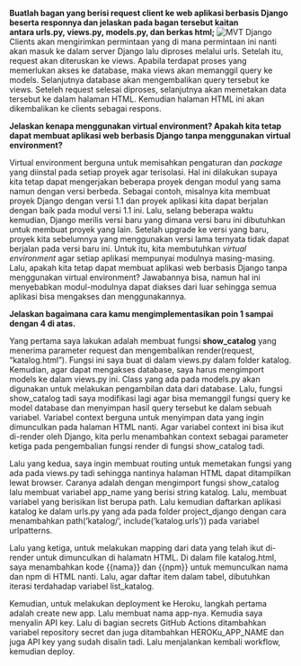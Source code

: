 **Buatlah bagan yang berisi request client ke web aplikasi berbasis Django beserta responnya dan jelaskan pada bagan tersebut kaitan antara urls.py, views.py, models.py, dan berkas html;**
![MVT Django](https://user-images.githubusercontent.com/112320001/190059645-79fab374-17f1-4edc-8d85-d791635edcc6.png)
Clients akan mengirimkan permintaan yang di mana permintaan ini nanti akan masuk ke dalam server Django lalu diproses melalui urls. Setelah itu, request akan diteruskan ke views. Apabila terdapat proses yang memerlukan akses ke database, maka views akan memanggil query ke models. Selanjutnya database akan mengembalikan query tersebut ke views. Seteleh request selesai diproses, selanjutnya akan memetakan data tersebut ke dalam halaman HTML. Kemudian halaman HTML ini akan dikembalikan ke clients sebagai respons. 




**Jelaskan kenapa menggunakan virtual environment? Apakah kita tetap dapat membuat aplikasi web berbasis Django tanpa menggunakan virtual environment?** 

Virtual environment berguna untuk memisahkan pengaturan dan *package* yang diinstal pada setiap proyek agar terisolasi. Hal ini dilakukan supaya kita tetap dapat mengerjakan beberapa proyek dengan modul yang sama namun dengan versi berbeda. Sebagai contoh, misalnya kita membuat proyek Django dengan versi 1.1 dan proyek aplikasi kita dapat berjalan dengan baik pada modul versi 1.1 ini. Lalu, selang beberapa waktu kemudian, Django merilis versi baru yang dimana versi baru ini dibutuhkan untuk membuat proyek yang lain. Setelah upgrade ke versi yang baru, proyek kita sebelumnya yang menggunakan versi lama ternyata tidak dapat berjalan pada versi baru ini. Untuk itu, kita membutuhkan *virtual environment* agar setiap aplikasi mempunyai modulnya masing-masing.
Lalu, apakah kita tetap dapat membuat aplikasi web berbasis Django tanpa menggunakan virtual environment? Jawabannya bisa, namun hal ini menyebabkan modul-modulnya dapat diakses dari luar sehingga semua aplikasi bisa mengakses dan menggunakannya.




**Jelaskan bagaimana cara kamu mengimplementasikan poin 1 sampai dengan 4 di atas.**

Yang pertama saya lakukan adalah membuat fungsi **show_catalog** yang menerima parameter request dan mengembalikan render(request, “katalog.html”). Fungsi ini saya buat di dalam views.py dalam folder katalog. Kemudian, agar dapat mengakses database, saya harus mengimport models ke dalam views.py ini. Class yang ada pada models.py akan digunakan untuk melakukan pengambilan data dari database. Lalu, fungsi show_catalog tadi saya modifikasi lagi agar bisa memanggil fungsi query ke model database dan menyimpan hasil query tersebut ke dalam sebuah variabel. Variabel context berguna untuk menyimpan data yang ingin dimunculkan pada halaman HTML nanti. Agar variabel context ini bisa ikut di-render oleh Django, kita perlu menambahkan context sebagai parameter ketiga pada pengembalian fungsi render di fungsi show_catalog tadi.

Lalu yang kedua, saya ingin membuat routing untuk memetakan fungsi yang ada pada views.py tadi sehingga nantinya halaman HTML dapat ditampilkan lewat browser. Caranya adalah dengan mengimport fungsi show_catalog lalu membuat variabel app_name yang berisi string katalog. Lalu, membuat variabel yang berisikan list berupa path. Lalu kemudian daftarkan aplikasi katalog ke dalam urls.py yang ada pada folder project_django dengan cara menambahkan path(’katalog/’, include(’katalog.urls’)) pada variabel urlpatterns.

Lalu yang ketiga, untuk melakukan mapping dari data yang telah ikut di-render untuk dimunculkan di halamatn HTML. Di dalam file katalog.html, saya menambahkan kode {{nama}} dan {{npm}} untuk memunculkan nama dan npm di HTML nanti. Lalu, agar daftar item dalam tabel, dibutuhkan iterasi terdahadap variabel list_katalog.

Kemudian, untuk melakukan deployment ke Heroku, langkah pertama adalah create new app.  Lalu membuat nama app-nya. Kemudia saya menyalin API key. Lalu di bagian secrets GitHub Actions ditambahkan variabel repository secret dan juga ditambahkan HEROKu_APP_NAME dan juga API key yang sudah disalin tadi. Lalu menjalankan kembali workflow, kemudian deploy.

